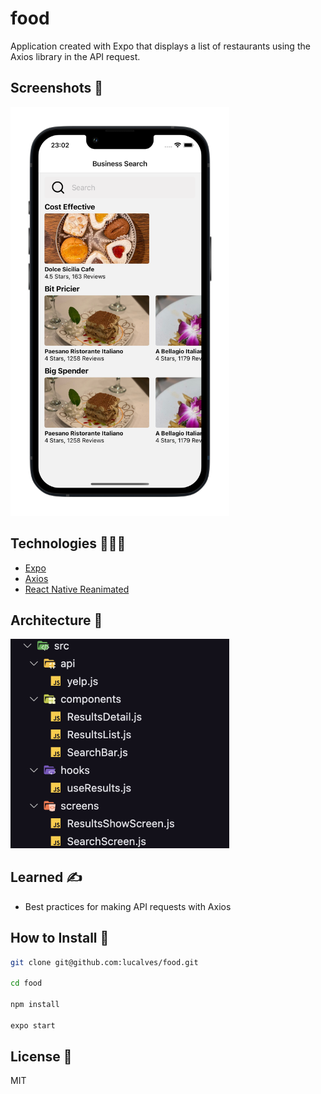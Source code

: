 # food

Application created with Expo that displays a list of restaurants using the Axios library in the API request.

## Screenshots 📸

<img src=".github/screenshot.png" width="350" />

## Technologies 👨🏻‍💻

- [Expo](https://expo.dev/)
- [Axios](https://axios-http.com/ptbr/docs/intro)
- [React Native Reanimated](https://docs.swmansion.com/react-native-reanimated/)

## Architecture 📂

<img src=".github/architecture.png" width="350" />

## Learned ✍️

- Best practices for making API requests with Axios

## How to Install 🚀

```bash
git clone git@github.com:lucalves/food.git

cd food

npm install

expo start
```

## License 📝

MIT
